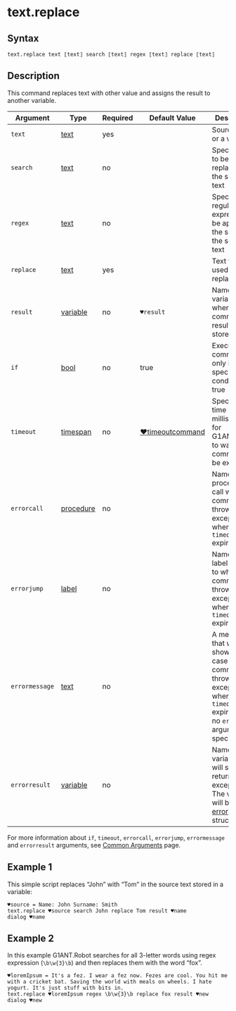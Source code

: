 # text.replace

## Syntax

```G1ANT
text.replace text ⟦text⟧ search ⟦text⟧ regex ⟦text⟧ replace ⟦text⟧
```

## Description

This command replaces text with other value and assigns the result to another variable.

| Argument | Type | Required | Default Value | Description |
| -------- | ---- | -------- | ------------- | ----------- |
|`text`| [text](G1ANT.Language/G1ANT.Language/Structures/TextStructure.md) | yes|  | Source text or a variable |
|`search`| [text](G1ANT.Language/G1ANT.Language/Structures/TextStructure.md) | no |   | Specifies text to be replaced in the source text |
|`regex`| [text](G1ANT.Language/G1ANT.Language/Structures/TextStructure.md) | no|   | Specifies regular expression to be applied for the search in the source text |
|`replace`| [text](G1ANT.Language/G1ANT.Language/Structures/TextStructure.md) | yes|   | Text to be used as a replacement |
| `result`       | [variable](G1ANT.Language/G1ANT.Language/Structures/VariableStructure.md) | no       | `♥result`                                                   | Name of a variable where the command's result will be stored |
| `if`           | [bool](G1ANT.Language/G1ANT.Language/Structures/BooleanStructure.md) | no       | true                                                        | Executes the command only if a specified condition is true   |
| `timeout`      | [timespan](G1ANT.Language/G1ANT.Language/Structures/TimeSpanStructure.md) | no       | [♥timeoutcommand](G1ANT.Language/G1ANT.Addon.Core/Variables/TimeoutCommandVariable.md) | Specifies time in milliseconds for G1ANT.Robot to wait for the command to be executed |
| `errorcall`    | [procedure](G1ANT.Language/G1ANT.Language/Structures/ProcedureStructure.md) | no       |                                                             | Name of a procedure to call when the command throws an exception or when a given `timeout` expires |
| `errorjump`    | [label](G1ANT.Language/G1ANT.Language/Structures/LabelStructure.md) | no       |                                                             | Name of the label to jump to when the command throws an exception or when a given `timeout` expires |
| `errormessage` | [text](G1ANT.Language/G1ANT.Language/Structures/TextStructure.md) | no       |                                                             | A message that will be shown in case the command throws an exception or when a given `timeout` expires, and no `errorjump` argument is specified |
| `errorresult`  | [variable](G1ANT.Language/G1ANT.Language/Structures/VariableStructure.md) | no       |                                                             | Name of a variable that will store the returned exception. The variable will be of [error](G1ANT.Language/G1ANT.Language/Structures/ErrorStructure.md) structure  |

For more information about `if`, `timeout`, `errorcall`, `errorjump`, `errormessage` and `errorresult` arguments, see [Common Arguments](G1ANT.Manual/appendices/common-arguments.md) page.

## Example 1

This simple script replaces “John” with “Tom” in the source text stored in a variable:

```G1ANT
♥source = Name: John Surname: Smith
text.replace ♥source search John replace Tom result ♥name
dialog ♥name
```

## Example 2

In this example G1ANT.Robot searches for all 3-letter words using regex expression (`\b\w{3}\b`) and then replaces them with the word “fox”.

```G1ANT
♥loremIpsum = It's a fez. I wear a fez now. Fezes are cool. You hit me with a cricket bat. Saving the world with meals on wheels. I hate yogurt. It's just stuff with bits in.
text.replace ♥loremIpsum regex \b\w{3}\b replace fox result ♥new
dialog ♥new
```

